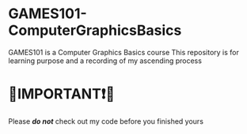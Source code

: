 # GAMES101-ComputerGraphicsBasics
GAMES101 is a Computer Graphics Basics course
This repository is for learning purpose and a recording of my ascending process

# 🔴IMPORTANT❗🔴
Please ***do not*** check out my code before you finished yours
